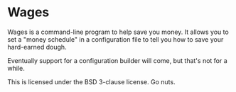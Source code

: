 # Wages
Wages is a command-line program to help save you money. It allows you to set a "money schedule" in a configuration file to tell you how to save your hard-earned dough.

Eventually support for a configuration builder will come, but that's not for a while.

This is licensed under the BSD 3-clause license. Go nuts.
